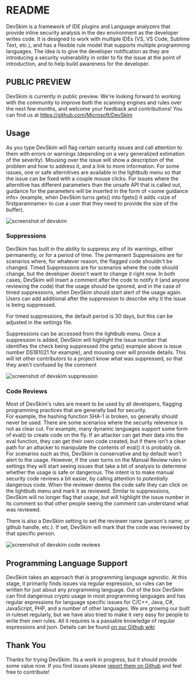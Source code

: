 # README

DevSkim is a framework of IDE plugins and Language analyzers that provide inline security analysis in the dev environment as the developer writes code. It is designed to work with multiple IDEs (VS, VS Code, Sublime Text, etc.), and has a flexible rule model that supports multiple programming languages. The idea is to give the developer notification as they are introducing a security vulnerability in order to fix the issue at the point of introduction, and to help build awareness for the developer.

## PUBLIC PREVIEW

DevSkim is currently in public preview. We're looking forward to working with the community to improve both the scanning engines and rules over the next few months, and welcome your feedback and contributions! You can find us at https://github.com/Microsoft/DevSkim

## Usage

As you type DevSkim will flag certain security issues and call attention to them with errors or warnings (depending on a very generalized
estimation of the severity).  Mousing over the issue will show a description of the problem and how to address it, and a link to more 
information.  For some issues, one or safe alternitives are available in the lightbulb menu so that the issue can be fixed with a couple mouse
clicks.  For issues where the alternitive has different parameters than the unsafe API that is called out, guidance for the parameters will be inserted
in the form of \<some guidance info\>  (example, when DevSkim turns gets() into fgets() it adds \<size of firstparamname\> to cue a user that
they need to provide the size of the buffer).

![screenshot of devskim](https://github.com/Microsoft/DevSkim-VSCode-Plugin/raw/master/vsc-example.gif)

### Suppressions

DevSkim has built in the ability to suppress any of its warnings, either permanently, or for a period of time.  The permanent Suppressions
are for scenarios where, for whatever reason, the flagged code shouldn't be changed.  Timed Suppressions are for scenarios where the code
should change, but the developer doesn't want to change it right now.  In both cases, DevSkim will insert a comment after the code to
notify it (and anyone reviewing the code) that the usage should be ignored, and in the case of timed suppressions, when DevSkim should start
alert of the usage again.  Users can add additional after the suppression to describe why it the issue is being suppressed.

For timed suppressions, the default period is 30 days, but this can be adjusted in the settings file.

Suppressions can be accessed from the lightbulb menu.  Once a suppression is added, DevSkim will highlight the issue number that identifies
the check being suppressed (the gets() example above is issue number DS181021 for example), and mousing over will provide details.  This will
let other contributors to a project know what was suppressed, so that they aren't confused by the comment

![screenshot of devskim suppression](https://github.com/Microsoft/DevSkim-VSCode-Plugin/raw/master/vsc-suppression-example.png)

### Code Reviews

Most of DevSkim's rules are meant to be used by all developers, flagging programming practices that are generally bad for security.  
For example, the hashing function SHA-1 is broken, so generally should never be used.  There are some scenarios where the security
relevence is not as clear cut.  For example, many dynamic languages support some form of eval() to create code on the fly.  If an
attacker can get their data into the eval function, they can get their own code created, but if there isn't a clear path for an attacker
to manipulate the contents of eval() it is probably ok.  For scenarios such as this, DevSkim is conservative and by default won't alert
to the usage.  However, if the user turns on the Manual Review rules in settings they will start seeing issues that take a bit of analysis
to determine whether the usage is safe or dangerous.  The intent is to make manual security code reviews a bit easier, by calling attention
to *potentially* dangerous code.  When the reviewer deems the code safe they can click on the lightbulb menu and mark it as reviewed.
Similar to suppressions, DevSkim will no longer flag that usage, but will highlight the issue number in its comment so that other people
seeing the comment can understand what was reviewed.

There is also a DevSkim setting to set the reviewer name (person's name, or github handle, etc.).  If set, DevSkim will mark that the code
was reviewed by that specific person.

![screenshot of devskim code reviews](https://github.com/Microsoft/DevSkim-VSCode-Plugin/raw/master/vsc-review-example.png)

## Programming Language Support

DevSkim takes an approach that is programming language agnostic.  At this stage, it primarily finds issues via regular expression, so rules
can be written for just about any programming language.  Out of the box DevSkim can find dangerous crypto usage in most programming languages
and has regular expressions for language specific issues for C/C++, Java, C#, JavaScript, PHP, and a number of other languages.  We are growing 
our built in ruleset regularly, but we have also tried to make it very easy for people to write their own rules.  All it requires is a passable
knowledge of regular expressions and json.  Details can be found [on our Github wiki](https://github.com/Microsoft/DevSkim/wiki/Writing-Rules)

## Thank You

Thanks for trying DevSkim.  Its a work in progress, but it should provide some value now.  If you find issues please 
[report them on Github](https://github.com/Microsoft/DevSkim-VSCode-Plugin/) and feel free to contribute!
